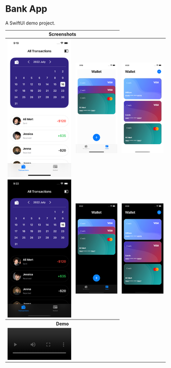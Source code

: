 # Bank App

A SwiftUI demo project.

<table>
<thead>
   <tr>
        <th colspan="2"><div align="center">Screenshots</div></th>
  </tr>
</thead>
<tbody>
  <tr>
        <td>
         <img src="screenshots/light1.png" width="200"> 
        </td>
        <td>
          <img src="screenshots/light2.png" width="200">
        </td>
        <td>
         <img src="screenshots/light3.png" width="200">
     </td>
  </tr>
   <tr>
        <td>
         <img src="screenshots/dark1.png" width="200"> 
        </td>
        <td>
          <img src="screenshots/dark2.png" width="200">
        </td>
        <td>
         <img src="screenshots/dark3.png" width="200">
     </td>
  </tr>
  <tr> 
     <th colspan="2">
     <div align="center">
        <b>Demo</b>
</div>
</th>
  </tr>
  <tr>
     <td> <video src="screenshots/demo.mp4" width="200"> </td>
  </tr>
</tbody>
</table>
